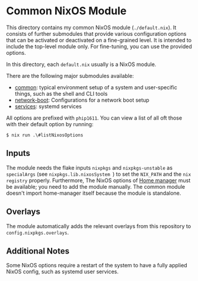 # Common NixOS Module

This directory contains my common NixOS module (`./default.nix`). It consists of
further submodules that provide various configuration options that can be
activated or deactivated on a fine-grained level. It is intended to include
the top-level module only. For fine-tuning, you can use the provided options.

In this directory, each `default.nix` usually is a NixOS module.

There are the following major submodules available:
- [common](common/README.md): typical environment setup of a system and user-specific things,
  such as the shell and CLI tools
- [network-boot](network-boot/README.md): Configurations for a network boot setup
- [services](services/README.md): systemd services

All options are prefixed with `phip1611`. You can view a list of all oft those
with their default option by running:

```shell
$ nix run .\#listNixosOptions
```

## Inputs

The module needs the flake inputs `nixpkgs` and `nixpkgs-unstable` as
`specialArgs` (see `nixpkgs.lib.nixosSystem `) to set the `NIX_PATH` and the
`nix registry` properly. Furthermore,
The NixOS options of [Home manager](https://github.com/nix-community/home-manager) must be available; you need to add the
module manually. The common module doesn't import home-manager itself because
the module is standalone.

<!-- TODO I think I can switch that behavior. There is no real use case where
     one wants to use my module without home-manager. Furthermore, home-manager
     module itself just add options but should not also do something to the
     NixOS configuration.
-->

## Overlays

The module automatically adds the relevant overlays from this repository to
`config.nixpkgs.overlays`.

## Additional Notes

Some NixOS options require a restart of the system to have a fully applied NixOS
config, such as systemd user services.
